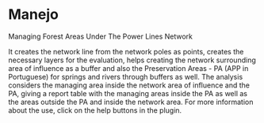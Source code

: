 # Manejo
Managing Forest Areas Under The Power Lines Network

It creates the network line from the network poles as points, 
creates the necessary layers for the evaluation, helps creating
the network surrounding area of influence as a buffer and also
the Preservation Areas - PA (APP in Portuguese) for springs and
rivers through buffers as well. The analysis considers the managing
area inside the network area of influence and the PA, giving a
report table with the managing areas inside the PA as well as the
areas outside the PA and inside the network area.
For more information about the use, click on the help buttons 
in the plugin.

